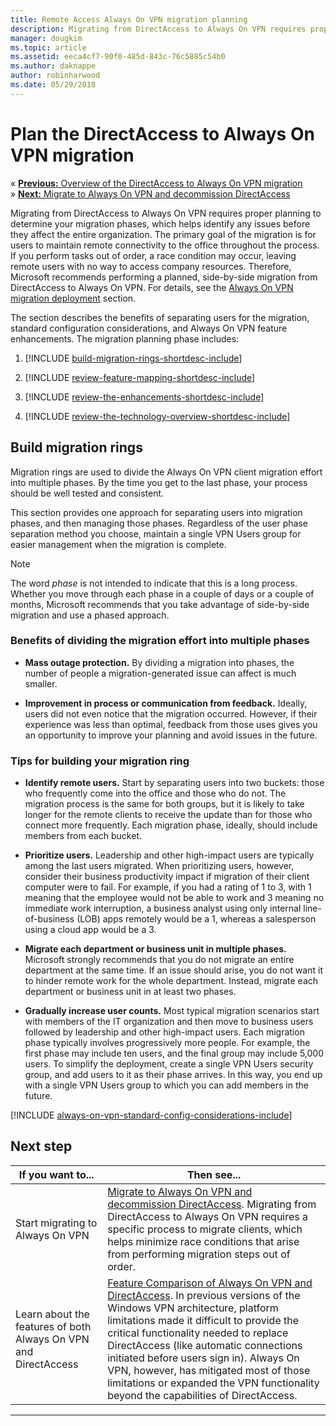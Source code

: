 ```yaml
---
title: Remote Access Always On VPN migration planning
description: Migrating from DirectAccess to Always On VPN requires proper planning to determine your migration phases, which helps identify any issues before they affect the entire organization.
manager: dougkim
ms.topic: article
ms.assetid: eeca4cf7-90f0-485d-843c-76c5885c54b0
ms.author: daknappe
author: robinharwood
ms.date: 05/29/2018
---
```


# Plan the DirectAccess to Always On VPN migration

&#171; [**Previous:** Overview of the DirectAccess to Always On VPN migration](da-always-on-migration-overview.md)<br>
&#187; [**Next:** Migrate to Always On VPN and decommission DirectAccess](da-always-on-migration-deploy.md)


Migrating from DirectAccess to Always On VPN requires proper planning to determine your migration phases, which helps identify any issues before they affect the entire organization. The primary goal of the migration is for users to maintain remote connectivity to the office throughout the process. If you perform tasks out of order, a race condition may occur, leaving remote users with no way to access company resources. Therefore, Microsoft recommends performing a planned, side-by-side migration from DirectAccess to Always On VPN. For details, see the [Always On VPN migration deployment](da-always-on-migration-deploy.md) section.

The section describes the benefits of separating users for the migration, standard configuration considerations, and Always On VPN feature enhancements. The migration planning phase includes:

1.  [!INCLUDE [build-migration-rings-shortdesc-include](../includes/build-migration-rings-shortdesc-include.md)]

2.  [!INCLUDE [review-feature-mapping-shortdesc-include](../includes/review-feature-mapping-shortdesc-include.md)]

3.  [!INCLUDE [review-the-enhancements-shortdesc-include](../includes/review-the-enhancements-shortdesc-include.md)]

4.  [!INCLUDE [review-the-technology-overview-shortdesc-include](../includes/review-the-technology-overview-shortdesc-include.md)]

## Build migration rings
Migration rings are used to divide the Always On VPN client migration effort into multiple phases. By the time you get to the last phase, your process should be well tested and consistent.

This section provides one approach for separating users into migration phases, and then managing those phases. Regardless of the user phase separation method you choose, maintain a single VPN Users group for easier management when the migration is complete.

>[!NOTE]
>The word _phase_ is not intended to indicate that this is a long process. Whether you move through each phase in a couple of days or a couple of months, Microsoft recommends that you take advantage of side-by-side migration and use a phased approach.

### Benefits of dividing the migration effort into multiple phases

-   **Mass outage protection.** By dividing a migration into phases, the number of people a migration-generated issue can affect is much smaller.

-   **Improvement in process or communication from feedback.** Ideally, users did not even notice that the migration occurred. However, if their experience was less than optimal, feedback from those uses gives you an opportunity to improve your planning and avoid issues in the future.

### Tips for building your migration ring

-   **Identify remote users.** Start by separating users into two buckets: those who frequently come into the office and those who do not. The migration process is the same for both groups, but it is likely to take longer for the remote clients to receive the update than for those who connect more frequently. Each migration phase, ideally, should include members from each bucket.

-  **Prioritize users.** Leadership and other high-impact users are typically among the last users migrated. When prioritizing users, however, consider their business productivity impact if migration of their client computer were to fail. For example, if you had a rating of 1 to 3, with 1 meaning that the employee would not be able to work and 3 meaning no immediate work interruption, a business analyst using only internal line-of-business (LOB) apps remotely would be a 1, whereas a salesperson using a cloud app would be a 3.

-   **Migrate each department or business unit in multiple phases.** Microsoft strongly recommends that you do not migrate an entire department at the same time. If an issue should arise, you do not want it to hinder remote work for the whole department. Instead, migrate each department or business unit in at least two phases.

-   **Gradually increase user counts.** Most typical migration scenarios start with members of the IT organization and then move to business users followed by leadership and other high-impact users. Each migration phase typically involves progressively more people. For example, the first phase may include ten users, and the final group may include 5,000 users. To simplify the deployment, create a single VPN Users security group, and add users to it as their phase arrives. In this way, you end up with a single VPN Users group to which you can add members in the future.

[!INCLUDE [always-on-vpn-standard-config-considerations-include](../includes/always-on-vpn-standard-config-considerations-include.md)]


## Next step

|If you want to...  |Then see...  |
|---------|---------|
|Start migrating to Always On VPN     |[Migrate to Always On VPN and decommission DirectAccess](da-always-on-migration-deploy.md). Migrating from DirectAccess to Always On VPN requires a specific process to migrate clients, which helps minimize race conditions that arise from performing migration steps out of order.         |
|Learn about the features of both Always On VPN and DirectAccess    |[Feature Comparison of Always On VPN and DirectAccess](../vpn/vpn-map-da.md). In previous versions of the Windows VPN architecture, platform limitations made it difficult to provide the critical functionality needed to replace DirectAccess (like automatic connections initiated before users sign in). Always On VPN, however, has mitigated most of those limitations or expanded the VPN functionality beyond the capabilities of DirectAccess.         |



---
